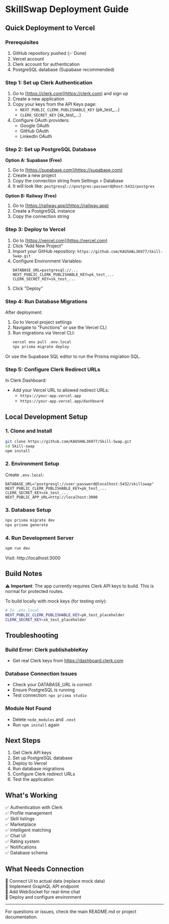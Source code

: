 # SkillSwap Deployment Guide

## Quick Deployment to Vercel

### Prerequisites
1. GitHub repository pushed (✅ Done)
2. Vercel account
3. Clerk account for authentication
4. PostgreSQL database (Supabase recommended)

### Step 1: Set up Clerk Authentication

1. Go to [https://clerk.com](https://clerk.com) and sign up
2. Create a new application
3. Copy your keys from the API Keys page:
   - `NEXT_PUBLIC_CLERK_PUBLISHABLE_KEY` (pk_test_...)
   - `CLERK_SECRET_KEY` (sk_test_...)
4. Configure OAuth providers:
   - Google OAuth
   - GitHub OAuth
   - LinkedIn OAuth

### Step 2: Set up PostgreSQL Database

**Option A: Supabase (Free)**
1. Go to [https://supabase.com](https://supabase.com)
2. Create a new project
3. Copy the connection string from Settings > Database
4. It will look like: `postgresql://postgres:password@host:5432/postgres`

**Option B: Railway (Free)**
1. Go to [https://railway.app](https://railway.app)
2. Create a PostgreSQL instance
3. Copy the connection string

### Step 3: Deploy to Vercel

1. Go to [https://vercel.com](https://vercel.com)
2. Click "Add New Project"
3. Import your GitHub repository: `https://github.com/KAUSHAL36977/Skill-Swap.git`
4. Configure Environment Variables:
   ```
   DATABASE_URL=postgresql://...
   NEXT_PUBLIC_CLERK_PUBLISHABLE_KEY=pk_test_...
   CLERK_SECRET_KEY=sk_test_...
   ```
5. Click "Deploy"

### Step 4: Run Database Migrations

After deployment:

1. Go to Vercel project settings
2. Navigate to "Functions" or use the Vercel CLI
3. Run migrations via Vercel CLI:
   ```bash
   vercel env pull .env.local
   npx prisma migrate deploy
   ```

Or use the Supabase SQL editor to run the Prisma migration SQL.

### Step 5: Configure Clerk Redirect URLs

In Clerk Dashboard:
- Add your Vercel URL to allowed redirect URLs:
  - `https://your-app.vercel.app`
  - `https://your-app.vercel.app/dashboard`

## Local Development Setup

### 1. Clone and Install
```bash
git clone https://github.com/KAUSHAL36977/Skill-Swap.git
cd Skill-swap
npm install
```

### 2. Environment Setup
Create `.env.local`:
```env
DATABASE_URL="postgresql://user:password@localhost:5432/skillswap"
NEXT_PUBLIC_CLERK_PUBLISHABLE_KEY=pk_test_...
CLERK_SECRET_KEY=sk_test_...
NEXT_PUBLIC_APP_URL=http://localhost:3000
```

### 3. Database Setup
```bash
npx prisma migrate dev
npx prisma generate
```

### 4. Run Development Server
```bash
npm run dev
```

Visit: http://localhost:3000

## Build Notes

⚠️ **Important**: The app currently requires Clerk API keys to build. This is normal for protected routes.

To build locally with mock keys (for testing only):
```bash
# In .env.local
NEXT_PUBLIC_CLERK_PUBLISHABLE_KEY=pk_test_placeholder
CLERK_SECRET_KEY=sk_test_placeholder
```

## Troubleshooting

### Build Error: Clerk publishableKey
- Get real Clerk keys from https://dashboard.clerk.com

### Database Connection Issues
- Check your DATABASE_URL is correct
- Ensure PostgreSQL is running
- Test connection: `npx prisma studio`

### Module Not Found
- Delete `node_modules` and `.next`
- Run `npm install` again

## Next Steps

1. Get Clerk API keys
2. Set up PostgreSQL database
3. Deploy to Vercel
4. Run database migrations
5. Configure Clerk redirect URLs
6. Test the application

## What's Working

✅ Authentication with Clerk  
✅ Profile management  
✅ Skill listings  
✅ Marketplace  
✅ Intelligent matching  
✅ Chat UI  
✅ Rating system  
✅ Notifications  
✅ Database schema  

## What Needs Connection

🔧 Connect UI to actual data (replace mock data)  
🔧 Implement GraphQL API endpoint  
🔧 Add WebSocket for real-time chat  
🔧 Deploy and configure environment  

---

For questions or issues, check the main README.md or project documentation.
